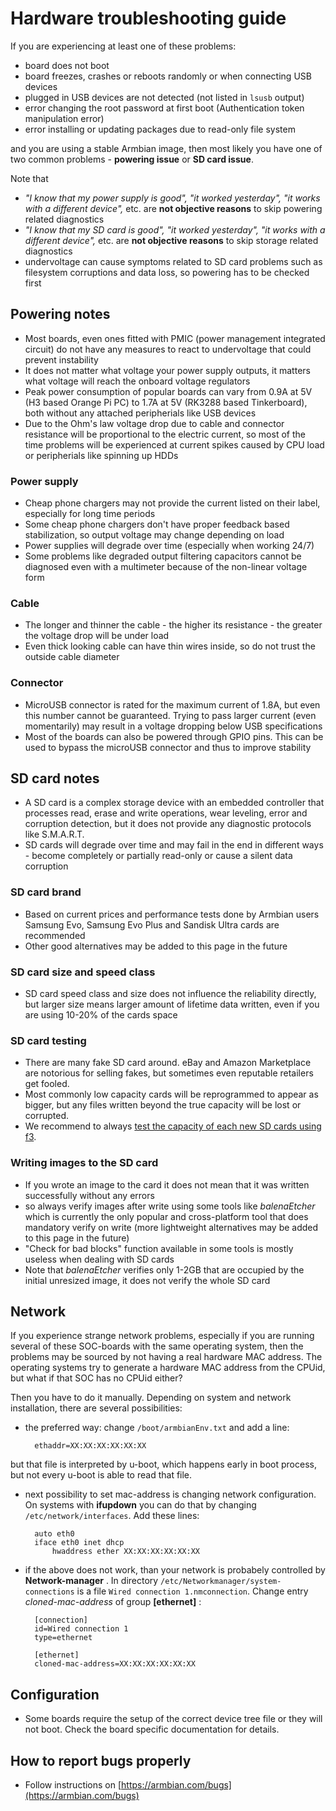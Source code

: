 # Hardware troubleshooting guide

If you are experiencing at least one of these problems:

- board does not boot
- board freezes, crashes or reboots randomly or when connecting USB devices
- plugged in USB devices are not detected (not listed in `lsusb` output)
- error changing the root password at first boot (Authentication token manipulation error)
- error installing or updating packages due to read-only file system

and you are using a stable Armbian image, then most likely you have one of two common problems - **powering issue** or **SD card issue**.

Note that

- _"I know that my power supply is good", "it worked yesterday", "it works with a different device",_ etc. are **not objective reasons** to skip powering related diagnostics
- _"I know that my SD card is good", "it worked yesterday", "it works with a different device",_ etc. are **not objective reasons** to skip storage related diagnostics
- undervoltage can cause symptoms related to SD card problems such as filesystem corruptions and data loss, so powering has to be checked first

## Powering notes

- Most boards, even ones fitted with PMIC (power management integrated circuit) do not have any measures to react to undervoltage that could prevent instability
- It does not matter what voltage your power supply outputs, it matters what voltage will reach the onboard voltage regulators
- Peak power consumption of popular boards can vary from 0.9A at 5V (H3 based Orange Pi PC) to 1.7A at 5V (RK3288 based Tinkerboard), both without any attached peripherials like USB devices
- Due to the Ohm's law voltage drop due to cable and connector resistance will be proportional to the electric current, so most of the time problems will be experienced at current spikes caused by CPU load or peripherials like spinning up HDDs

### Power supply

- Cheap phone chargers may not provide the current listed on their label, especially for long time periods
- Some cheap phone chargers don't have proper feedback based stabilization, so output voltage may change depending on load
- Power supplies will degrade over time (especially when working 24/7)
- Some problems like degraded output filtering capacitors cannot be diagnosed even with a multimeter because of the non-linear voltage form

### Cable

- The longer and thinner the cable - the higher its resistance - the greater the voltage drop will be under load
- Even thick looking cable can have thin wires inside, so do not trust the outside cable diameter

### Connector

- MicroUSB connector is rated for the maximum current of 1.8A, but even this number cannot be guaranteed. Trying to pass larger current (even momentarily) may result in a voltage dropping below USB specifications
- Most of the boards can also be powered through GPIO pins. This can be used to bypass the microUSB connector and thus to improve stability

## SD card notes

- A SD card is a complex storage device with an embedded controller that processes read, erase and write operations, wear leveling, error and corruption detection, but it does not provide any diagnostic protocols like S.M.A.R.T.
- SD cards will degrade over time and may fail in the end in different ways - become completely or partially read-only or cause a silent data corruption

### SD card brand

- Based on current prices and performance tests done by Armbian users Samsung Evo, Samsung Evo Plus and Sandisk Ultra cards are recommended
- Other good alternatives may be added to this page in the future

### SD card size and speed class

- SD card speed class and size does not influence the reliability directly, but larger size means larger amount of lifetime data written, even if you are using 10-20% of the cards space

### SD card testing

- There are many fake SD card around. eBay and Amazon Marketplace are notorious for selling fakes, but sometimes even reputable retailers get fooled.
- Most commonly low capacity cards will be reprogrammed to appear as bigger, but any files written beyond the true capacity will be lost or corrupted.
- We recommend to always [test the capacity of each new SD cards using f3](https://fight-flash-fraud.readthedocs.io/en/latest/usage.html).

### Writing images to the SD card

- If you wrote an image to the card it does not mean that it was written successfully without any errors
- so always verify images after write using some tools like _balenaEtcher_ which is currently the only popular and cross-platform tool that does mandatory verify on write (more lightweight alternatives may be added to this page in the future)
- "Check for bad blocks" function available in some tools is mostly useless when dealing with SD cards
- Note that _balenaEtcher_ verifies only 1-2GB that are occupied by the initial unresized image, it does not verify the whole SD card

## Network

If you experience strange network problems, especially if you are running several of these SOC-boards with the same operating system, then the problems may be sourced by not having a real hardware MAC address. The operating systems try to generate a hardware MAC address from the CPUid, but what if that SOC has no CPUid either?

Then you have to do it manually. Depending on system and network installation, there are several possibilities:

- the preferred way: change `/boot/armbianEnv.txt` and add a line:

        ethaddr=XX:XX:XX:XX:XX:XX

but that file is interpreted by u-boot, which happens early in boot process, but not every u-boot is able to read that file.

- next possibility to set mac-address is changing network configuration. On systems with **ifupdown** you can do that by changing `/etc/network/interfaces`. Add these lines:

        auto eth0
        iface eth0 inet dhcp
            hwaddress ether XX:XX:XX:XX:XX:XX

- if the above does not work, than your network is probabely controlled by **Network-manager** . In directory `/etc/Networkmanager/system-connections` is a file `Wired connection 1.nmconnection`. Change entry _cloned-mac-address_ of group **[ethernet]** :

        [connection]
        id=Wired connection 1
        type=ethernet

        [ethernet]
        cloned-mac-address=XX:XX:XX:XX:XX:XX

## Configuration

- Some boards require the setup of the correct device tree file or they will not boot. Check the board specific documentation for details.

## How to report bugs properly

- Follow instructions on [https://armbian.com/bugs](https://armbian.com/bugs)
